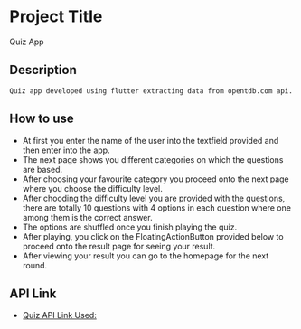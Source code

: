 # Project Title

Quiz App

## Description

    Quiz app developed using flutter extracting data from opentdb.com api.


## How to use

* At first you enter the name of the user into the textfield provided and then enter into the app.
* The next page shows you different categories on which the questions are based.
* After choosing your favourite category you proceed onto the next page where you choose the difficulty level.
* After chooding the difficulty level you are provided with the questions, there are totally 10 questions with 4 options in each question where one among them is the correct answer.
* The options are shuffled once you finish playing the quiz.
* After playing, you click on the FloatingActionButton provided below to proceed onto the result page for seeing your result.
* After viewing your result you can go to the homepage for the next round.

## API Link 

- [Quiz API Link Used:](https://opentdb.com/api_config.php)
